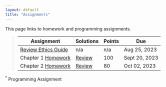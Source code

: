 ```yaml
---
layout: default
title: "Assignments"
---
```


This page links to homework and programming assignments.

> Assignment | Solutions | Points | Due
> ---------- | ---- | ------ | ---
> [Review Ethics Guide](assignment1.html) | n/a | n/a | Aug 25, 2023
> Chapter 1 [Homework](homework1.html) | [Review](homework1_review.html) | 100 | Sept 20, 2023
> Chapter 2 [Homework](homework2.html) | [Review](homework2_review.html) | 80 | Oct 02, 2023

<sup>*</sup> Programming Assignment
